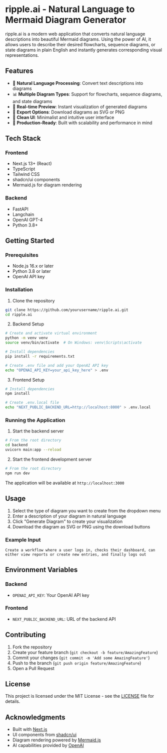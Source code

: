 # ripple.ai - Natural Language to Mermaid Diagram Generator

ripple.ai is a modern web application that converts natural language descriptions into beautiful Mermaid diagrams. Using the power of AI, it allows users to describe their desired flowcharts, sequence diagrams, or state diagrams in plain English and instantly generates corresponding visual representations.

## Features

- 🎯 **Natural Language Processing**: Convert text descriptions into diagrams
- 📊 **Multiple Diagram Types**: Support for flowcharts, sequence diagrams, and state diagrams
- 🎨 **Real-time Preview**: Instant visualization of generated diagrams
- 💾 **Export Options**: Download diagrams as SVG or PNG
- 🎯 **Clean UI**: Minimalist and intuitive user interface
- 🚀 **Production-Ready**: Built with scalability and performance in mind

## Tech Stack

### Frontend

- Next.js 13+ (React)
- TypeScript
- Tailwind CSS
- shadcn/ui components
- Mermaid.js for diagram rendering

### Backend

- FastAPI
- Langchain
- OpenAI GPT-4
- Python 3.8+

## Getting Started

### Prerequisites

- Node.js 16.x or later
- Python 3.8 or later
- OpenAI API key

### Installation

1. Clone the repository

```bash
git clone https://github.com/yourusername/ripple.ai.git
cd ripple.ai
```

2. Backend Setup

```bash
# Create and activate virtual environment
python -m venv venv
source venv/bin/activate  # On Windows: venv\Scripts\activate

# Install dependencies
pip install -r requirements.txt

# Create .env file and add your OpenAI API key
echo "OPENAI_API_KEY=your_api_key_here" > .env
```

3. Frontend Setup

```bash
# Install dependencies
npm install

# Create .env.local file
echo "NEXT_PUBLIC_BACKEND_URL=http://localhost:8000" > .env.local
```

### Running the Application

1. Start the backend server

```bash
# From the root directory
cd backend
uvicorn main:app --reload
```

2. Start the frontend development server

```bash
# From the root directory
npm run dev
```

The application will be available at `http://localhost:3000`

## Usage

1. Select the type of diagram you want to create from the dropdown menu
2. Enter a description of your diagram in natural language
3. Click "Generate Diagram" to create your visualization
4. Download the diagram as SVG or PNG using the download buttons

### Example Input

```text
Create a workflow where a user logs in, checks their dashboard, can either view reports or create new entries, and finally logs out
```

## Environment Variables

### Backend

- `OPENAI_API_KEY`: Your OpenAI API key

### Frontend

- `NEXT_PUBLIC_BACKEND_URL`: URL of the backend API

## Contributing

1. Fork the repository
2. Create your feature branch (`git checkout -b feature/AmazingFeature`)
3. Commit your changes (`git commit -m 'Add some AmazingFeature'`)
4. Push to the branch (`git push origin feature/AmazingFeature`)
5. Open a Pull Request

## License

This project is licensed under the MIT License - see the [LICENSE](LICENSE) file for details.

## Acknowledgments

- Built with [Next.js](https://nextjs.org/)
- UI components from [shadcn/ui](https://ui.shadcn.com/)
- Diagram rendering powered by [Mermaid.js](https://mermaid-js.github.io/)
- AI capabilities provided by [OpenAI](https://openai.com/)
